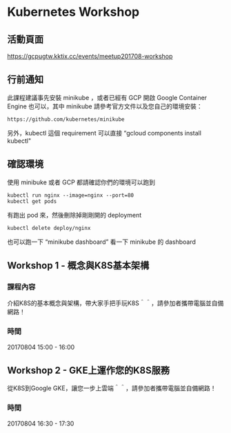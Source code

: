 # Kubernetes Workshop

## 活動頁面

https://gcpugtw.kktix.cc/events/meetup201708-workshop

## 行前通知

此課程建議事先安裝 minikube ，或者已經有 GCP 開啟 Google Container Engine 也可以，其中 minikube 請參考官方文件以及您自己的環境安裝：

```
https://github.com/kubernetes/minikube
```

另外，kubectl 這個 requirement 可以直接 “gcloud components install kubectl"

## 確認環境

使用 minibuke 或者 GCP 都請確認你們的環境可以跑到

```
kubectl run nginx --image=nginx --port=80
kubectl get pods
```

有跑出 pod 來，然後刪除掉剛剛開的 deployment

```
kubectl delete deploy/nginx
```

也可以跑一下 “minikube dashboard” 看一下 minikube 的 dashboard

## Workshop 1 - 概念與K8S基本架構

### 課程內容

介紹K8S的基本概念與架構，帶大家手把手玩K8S＾＾，請參加者攜帶電腦並自備網路！

### 時間

20170804 15:00 - 16:00 

## Workshop 2 - GKE上運作您的K8S服務

從K8S到Google GKE，讓您一步上雲端＾＾，請參加者攜帶電腦並自備網路！

### 時間

20170804 16:30 - 17:30 
